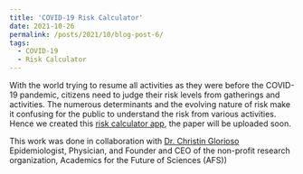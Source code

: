 ```yaml
---
title: 'COVID-19 Risk Calculator'
date: 2021-10-26
permalink: /posts/2021/10/blog-post-6/
tags:
  - COVID-19
  - Risk Calculator
---
```

With the world trying to resume all activities as they were before the COVID-19 pandemic, citizens need to judge their risk levels from gatherings and activities. The numerous determinants and the evolving nature of risk make it confusing for the public to understand the risk from various activities. Hence we created this [risk calculator app](https://realsciencecommunity.shinyapps.io/riskcalculator/), the paper will be uploaded soon.

This work was done in collaboration with [Dr. Christin Glorioso](https://www.linkedin.com/in/christin-glorioso-md-phd-39627719/) Epidemiologist, Physician, and Founder and CEO of the non-profit research organization, Academics for the Future of Sciences (AFS))




 
